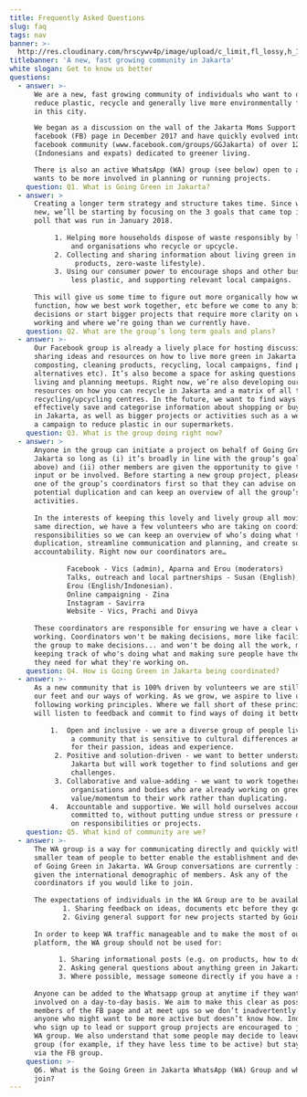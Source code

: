 ```yaml
---
title: Frequently Asked Questions
slug: faq
tags: nav
banner: >-
  http://res.cloudinary.com/hrscywv4p/image/upload/c_limit,fl_lossy,h_1500,w_2000,f_auto,q_auto/v1/1378019/kilarov-zaneit-634702-unsplash_zfrfwx.jpg
titlebanner: 'A new, fast growing community in Jakarta'
white slogan: Get to know us better
questions:
  - answer: >-
      We are a new, fast growing community of individuals who want to do more to
      reduce plastic, recycle and generally live more environmentally friendly
      in this city.

      We began as a discussion on the wall of the Jakarta Moms Support Group
      facebook (FB) page in December 2017 and have quickly evolved into a
      facebook community (www.facebook.com/groups/GGJakarta) of over 1200 people
      (Indonesians and expats) dedicated to greener living.

      There is also an active WhatsApp (WA) group (see below) open to anyone who
      wants to be more involved in planning or running projects.
    question: Q1. What is Going Green in Jakarta?
  - answer: >
      Creating a longer term strategy and structure takes time. Since we’re so
      new, we’ll be starting by focusing on the 3 goals that came top in our FB
      poll that was run in January 2018.
       
           1. Helping more households dispose of waste responsibly by linking them to trash collectors 
               and organisations who recycle or upcycle.
           2. Collecting and sharing information about living green in Jakarta (e.g. shops, restaurants, 
                products, zero-waste lifestyle).
           3. Using our consumer power to encourage shops and other businesses in Jakarta to use 
               less plastic, and supporting relevant local campaigns.
       
      This will give us some time to figure out more organically how we want to
      function, how we best work together, etc before we come to any big
      decisions or start bigger projects that require more clarity on ways of
      working and where we’re going than we currently have.
    question: Q2. What are the group’s long term goals and plans?
  - answer: >-
      Our Facebook group is already a lively place for hosting discussion and
      sharing ideas and resources on how to live more green in Jakarta (e.g.
      composting, cleaning products, recycling, local campaigns, find plastic
      alternatives etc). It’s also become a space for asking questions on green
      living and planning meetups. Right now, we’re also developing our first
      resources on how you can recycle in Jakarta and a matrix of all the
      recycling/upcycling centres. In the future, we want to find ways to
      effectively save and categorise information about shopping or buying green
      in Jakarta, as well as bigger projects or activities such as a website and
      a campaign to reduce plastic in our supermarkets.
    question: Q3. What is the group doing right now?
  - answer: >
      Anyone in the group can initiate a project on behalf of Going Green in
      Jakarta so long as (i) it’s broadly in line with the group’s goals (see
      above) and (ii) other members are given the opportunity to give their
      input or be involved. Before starting a new group project, please consult
      one of the group’s coordinators first so that they can advise on any
      potential duplication and can keep an overview of all the group’s
      activities.
       
      In the interests of keeping this lovely and lively group all moving in the
      same direction, we have a few volunteers who are taking on coordination
      responsibilities so we can keep an overview of who’s doing what to avoid
      duplication, streamline communication and planning, and create some
      accountability. Right now our coordinators are…
       
              Facebook - Vics (admin), Aparna and Erou (moderators)
              Talks, outreach and local partnerships - Susan (English), Malini (Bahasa Indonesia) and 
              Erou (English/Indonesian).
              Online campaigning - Zina
              Instagram - Savirra
              Website - Vics, Prachi and Divya
       
      These coordinators are responsible for ensuring we have a clear way of
      working. Coordinators won't be making decisions, more like facilitating
      the group to make decisions... and won't be doing all the work, more like
      keeping track of who's doing what and making sure people have the support
      they need for what they're working on.
    question: Q4. How is Going Green in Jakarta being coordinated?
  - answer: >-
      As a new community that is 100% driven by volunteers we are still finding
      our feet and our ways of working. As we grow, we aspire to live up to the
      following working principles. Where we fall short of these principles we
      will listen to feedback and commit to find ways of doing it better.
       
          1.  Open and inclusive - we are a diverse group of people living in Jakarta. We seek to create 
               a community that is sensitive to cultural differences and where all members are valued 
               for their passion, ideas and experience.
           2. Positive and solution-driven - we want to better understand the barriers to going green in 
               Jakarta but will work together to find solutions and generate new ideas to overcome 
               challenges.
           3. Collaborative and value-adding - we want to work together with established local 
               organisations and bodies who are already working on green issues and add 
               value/momentum to their work rather than duplicating.
          4.  Accountable and supportive. We will hold ourselves accountable to what we have 
               committed to, without putting undue stress or pressure on people who volunteer to take 
               on responsibilities or projects.
    question: Q5. What kind of community are we?
  - answer: >-
      The WA group is a way for communicating directly and quickly with a
      smaller team of people to better enable the establishment and development
      of Going Green in Jakarta. WA Group conversations are currently in English
      given the international demographic of members. Ask any of the
      coordinators if you would like to join.
       
      The expectations of individuals in the WA Group are to be available for:
             1. Sharing feedback on ideas, documents etc before they go out to the wider FB community.
             2. Giving general support for new projects started by Going Green in Jakarta and giving other general support (eg finding venues for meetings). These can also be put on the FB page but the WA is a quicker more direct way of asking for help.
       
      In order to keep WA traffic manageable and to make the most of our FB
      platform, the WA group should not be used for:
       
            1. Sharing informational posts (e.g. on products, how to do the 3Rs)
            2. Asking general questions about anything green in Jakarta
            3. Where possible, message someone directly if you have a specific question just for them, rather sending it to the whole group.
       
      Anyone can be added to the Whatsapp group at anytime if they want to be
      involved on a day-to-day basis. We aim to make this clear as possible to
      members of the FB page and at meet ups so we don’t inadvertently exclude
      anyone who might want to be more active but doesn’t know how. Individuals
      who sign up to lead or support group projects are encouraged to join the
      WA group. We also understand that some people may decide to leave the WA
      group (for example, if they have less time to be active) but stay involved
      via the FB group.
    question: >-
      Q6. What is the Going Green in Jakarta WhatsApp (WA) Group and who can
      join?
---
```


